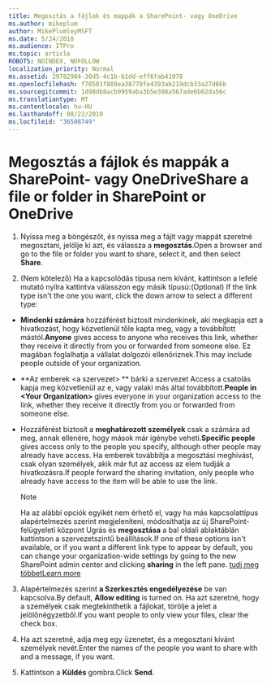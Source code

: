 ```yaml
---
title: Megosztás a fájlok és mappák a SharePoint- vagy OneDrive
ms.author: mikeplum
author: MikePlumleyMSFT
ms.date: 5/24/2018
ms.audience: ITPro
ms.topic: article
ROBOTS: NOINDEX, NOFOLLOW
localization_priority: Normal
ms.assetid: 29782984-30d5-4c1b-b1dd-eff6fab41078
ms.openlocfilehash: f70501f889ea38770fe4393ab219dcb33a27d86b
ms.sourcegitcommit: 1d98db8acb9959aba3b5e308a567ade6b62da56c
ms.translationtype: MT
ms.contentlocale: hu-HU
ms.lasthandoff: 08/22/2019
ms.locfileid: "36508749"
---
```

# <a name="share-a-file-or-folder-in-sharepoint-or-onedrive"></a><span data-ttu-id="90561-102">Megosztás a fájlok és mappák a SharePoint- vagy OneDrive</span><span class="sxs-lookup"><span data-stu-id="90561-102">Share a file or folder in SharePoint or OneDrive</span></span>

1. <span data-ttu-id="90561-103">Nyissa meg a böngészőt, és nyissa meg a fájlt vagy mappát szeretné megosztani, jelölje ki azt, és válassza a **megosztás**.</span><span class="sxs-lookup"><span data-stu-id="90561-103">Open a browser and go to the file or folder you want to share, select it, and then select **Share**.</span></span> 
    
2. <span data-ttu-id="90561-104">(Nem kötelező) Ha a kapcsolódás típusa nem kívánt, kattintson a lefelé mutató nyílra kattintva válasszon egy másik típusú:</span><span class="sxs-lookup"><span data-stu-id="90561-104">(Optional) If the link type isn't the one you want, click the down arrow to select a different type:</span></span>
    
  - <span data-ttu-id="90561-105">**Mindenki számára** hozzáférést biztosít mindenkinek, aki megkapja ezt a hivatkozást, hogy közvetlenül tőle kapta meg, vagy a továbbított mástól.</span><span class="sxs-lookup"><span data-stu-id="90561-105">**Anyone** gives access to anyone who receives this link, whether they receive it directly from you or forwarded from someone else.</span></span> <span data-ttu-id="90561-106">Ez magában foglalhatja a vállalat dolgozói ellenőriznek.</span><span class="sxs-lookup"><span data-stu-id="90561-106">This may include people outside of your organization.</span></span> 
    
  - <span data-ttu-id="90561-107">\*\*Az emberek \<a szervezet\> \*\* bárki a szervezet Access a csatolás kapja meg közvetlenül az e, vagy valaki más által továbbított.</span><span class="sxs-lookup"><span data-stu-id="90561-107">**People in \<Your Organization\>** gives everyone in your organization access to the link, whether they receive it directly from you or forwarded from someone else.</span></span> 
    
  - <span data-ttu-id="90561-108">Hozzáférést biztosít a **meghatározott személyek** csak a számára ad meg, annak ellenére, hogy mások már igénybe veheti.</span><span class="sxs-lookup"><span data-stu-id="90561-108">**Specific people** gives access only to the people you specify, although other people may already have access.</span></span> <span data-ttu-id="90561-109">Ha emberek továbbítja a megosztási meghívást, csak olyan személyek, akik már fut az access az elem tudják a hivatkozásra.</span><span class="sxs-lookup"><span data-stu-id="90561-109">If people forward the sharing invitation, only people who already have access to the item will be able to use the link.</span></span> 
    
    > [!NOTE]
    > <span data-ttu-id="90561-110">Ha az alábbi opciók egyikét nem érhető el, vagy ha más kapcsolattípus alapértelmezés szerint megjeleníteni, módosíthatja az új SharePoint-felügyeleti központ Ugrás és **megosztása** a bal oldali ablaktáblán kattintson a szervezetszintű beállítások.</span><span class="sxs-lookup"><span data-stu-id="90561-110">If one of these options isn't available, or if you want a different link type to appear by default, you can change your organization-wide settings by going to the new SharePoint admin center and clicking **sharing** in the left pane.</span></span> [<span data-ttu-id="90561-111">tudj meg többet</span><span class="sxs-lookup"><span data-stu-id="90561-111">Learn more</span></span>](https://go.microsoft.com/fwlink/?linkid=866426)
  
3. <span data-ttu-id="90561-112">Alapértelmezés szerint **a Szerkesztés engedélyezése** be van kapcsolva.</span><span class="sxs-lookup"><span data-stu-id="90561-112">By default, **Allow editing** is turned on.</span></span> <span data-ttu-id="90561-113">Ha azt szeretné, hogy a személyek csak megtekinthetik a fájlokat, törölje a jelet a jelölőnégyzetből.</span><span class="sxs-lookup"><span data-stu-id="90561-113">If you want people to only view your files, clear the check box.</span></span> 
    
4. <span data-ttu-id="90561-114">Ha azt szeretné, adja meg egy üzenetet, és a megosztani kívánt személyek nevét.</span><span class="sxs-lookup"><span data-stu-id="90561-114">Enter the names of the people you want to share with and a message, if you want.</span></span>
    
5. <span data-ttu-id="90561-115">Kattintson a **Küldés** gombra.</span><span class="sxs-lookup"><span data-stu-id="90561-115">Click **Send**.</span></span> 
    

